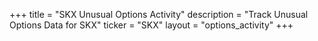 +++
title = "SKX Unusual Options Activity"
description = "Track Unusual Options Data for SKX"
ticker = "SKX"
layout = "options_activity"
+++

